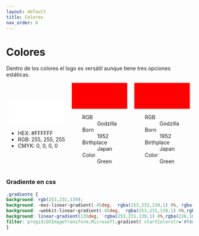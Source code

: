 ```yaml
---
layout: default
title: Colores
nav_order: 6
---
```


# Colores

Dentro de los colores el logo es versátil aunque tiene tres opciones estáticas.


<div style="display:flex;flex-direction:row;flex-wrap:wrap;justify-content:space-between;align-items:center">
<div style="width:33%;display:flex;flex-direction:column;align-items:center;justify-content:center">
<div style="width:90%;height:70px;background-color:#FFFFFF"></div>

- HEX: #FFFFFF
- RGB: 255, 255, 255
- CMYK: 0, 0, 0, 0

</div>
<div style="width:33%;display:flex;flex-direction:column;align-items:center;justify-content:center">
<div style="width:90%;height:70px;background-color:red"></div>
<dl>
  <dt>RGB</dt>
  <dd>Godzilla</dd>
  <dt>Born</dt>
  <dd>1952</dd>
  <dt>Birthplace</dt>
  <dd>Japan</dd>
  <dt>Color</dt>
  <dd>Green</dd>
</dl>
</div>
<div style="width:33%;display:flex;flex-direction:column;align-items:center;justify-content:center">
<div style="width:90%;height:70px;background-color:red"></div>
<dl>
  <dt>RGB</dt>
  <dd>Godzilla</dd>
  <dt>Born</dt>
  <dd>1952</dd>
  <dt>Birthplace</dt>
  <dd>Japan</dd>
  <dt>Color</dt>
  <dd>Green</dd>
</dl>
</div>
</div>

### Gradiente en css

```css
.gradiente {
background: rgb(253,231,139);
background: -moz-linear-gradient(-45deg,  rgba(253,231,139,1) 0%, rgba(226,183,93,1) 100%);
background: -webkit-linear-gradient(-45deg,  rgba(253,231,139,1) 0%,rgba(226,183,93,1) 100%);
background: linear-gradient(135deg,  rgba(253,231,139,1) 0%,rgba(226,183,93,1) 100%);
filter: progid:DXImageTransform.Microsoft.gradient( startColorstr='#fde78b', endColorstr='#e2b75d',GradientType=1 );
}
```